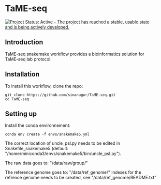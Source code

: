 # TaME-seq
[![Project Status: Active – The project has reached a stable, usable state and is being actively developed.](http://www.repostatus.org/badges/latest/active.svg)](http://www.repostatus.org/#active) 

Introduction
------------
TaME-seq snakemake workflow provides a bioinformatics solution for TaME-seq lab protocol.


Installation
------------
To install this workflow, clone the repo:

```
git clone https://github.com/sinanugur/TaME-seq.git
cd TaME-seq

```

Setting up
------------
Install the conda environnement:

```
conda env create -f envs/snakemake5.yml 

```

The correct location of uncle_psl.py needs to be edited in Snakefile_snakemake5 (default: "/home/miniconda3/envs/snakemake5/bin/uncle_psl.py").

The raw data goes to: "/data/raw/group/"

The reference genome goes to: "/data/ref_genome/"
Indexes for the refrence genome needs to be created, see "/data/ref_genome/README.txt"

